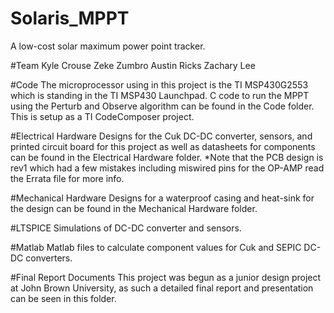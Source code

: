 # Solaris_MPPT
A low-cost solar maximum power point tracker. 

#Team
Kyle Crouse
Zeke Zumbro
Austin Ricks
Zachary Lee

#Code
The microprocessor using in this project is the TI MSP430G2553 which is standing in the TI MSP430 Launchpad. C code to run the MPPT using the Perturb and Observe algorithm can be found in the Code folder. This is setup as a TI CodeComposer project.

#Electrical Hardware
Designs for the Cuk DC-DC converter, sensors, and printed circuit board for this project as well as datasheets for components can be found in the Electrical Hardware folder. 
*Note that the PCB design is rev1 which had a few mistakes including miswired pins for the OP-AMP read the Errata file for more info.

#Mechanical Hardware
Designs for a waterproof casing and heat-sink for the design can be found in the Mechanical Hardware folder.

#LTSPICE
Simulations of DC-DC converter and sensors.

#Matlab
Matlab files to calculate component values for Cuk and SEPIC DC-DC converters.

#Final Report Documents
This project was begun as a junior design project at John Brown University, as such a detailed final report and presentation can be seen in this folder.
